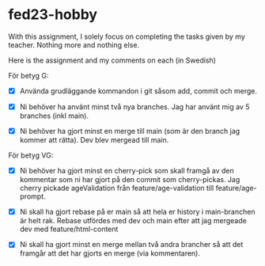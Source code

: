 # fed23-hobby
With this assignment, I solely focus on completing
the tasks given by my teacher. Nothing more and nothing else.

Here is the assignment and my comments on each (in Swedish)


För betyg G:
- [x] Använda grudläggande kommandon i git såsom add, commit och merge.

- [x] Ni behöver ha använt minst två nya branches.
Jag har använt mig av 5 branches (inkl main).

- [x] Ni behöver ha gjort minst en merge till main (som är den branch jag kommer att rätta).
Dev blev mergead till main.



För betyg VG:
- [x] Ni behöver ha gjort minst en cherry-pick som skall framgå av den kommentar som ni har gjort på den commit som cherry-pickas.
Jag cherry pickade ageValidation från feature/age-validation till feature/age-prompt.


- [x] Ni skall ha gjort rebase på er main så att hela er history i main-branchen är helt rak.
Rebase utfördes med dev och main efter att jag mergeade dev med feature/html-content


- [x] Ni skall ha gjort minst en merge mellan två andra brancher så att det framgår att det har gjorts en merge (via kommentaren).

